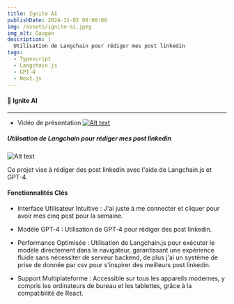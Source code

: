 ```yaml
---
title: Ignite AI
publishDate: 2024-11-02 00:00:00
img: /assets/ignite-ai.jpeg
img_alt: Gaugan
description: |
  Utilisation de Langchain pour rédiger mes post linkedin
tags:
  - Typescript
  - Langchain.js
  - GPT-4
  - Next.js
---
```


#### 🤖 Ignite AI

---

- Vidéo de présentation
  [![Alt text](https://img.youtube.com/vi/LhCQTzwa-SU/hqdefault.jpg)](https://www.youtube.com/watch?v=LhCQTzwa-SU)

##### Utilisation de Langchain pour rédiger mes post linkedin

![Alt text](/assets/ignite-ai-screen.png)

Ce projet vise à rédiger des post linkedin avec l'aide de Langchain.js et GPT-4.

#### Fonctionnalités Clés

- Interface Utilisateur Intuitive : J'ai juste à me connecter et cliquer pour avoir mes cinq post pour la semaine.

- Modèle GPT-4 : Utilisation de GPT-4 pour rédiger des post linkedin.

- Performance Optimisée : Utilisation de Langchain.js pour exécuter le modèle directement dans le navigateur, garantissant une expérience fluide sans nécessiter de serveur backend, de plus j'ai un système de prise de donnée par csv pour s'inspirer des meilleurs post linkedin.

- Support Multiplateforme : Accessible sur tous les appareils modernes, y compris les ordinateurs de bureau et les tablettes, grâce à la compatibilité de React.
